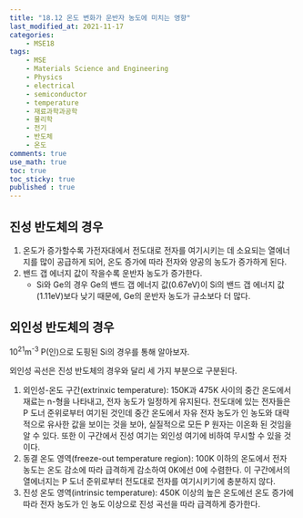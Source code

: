 ```yaml
---
title: "18.12 온도 변화가 운반자 농도에 미치는 영향"
last_modified_at: 2021-11-17
categories:
    - MSE18
tags:
    - MSE
    - Materials Science and Engineering
    - Physics
    - electrical
    - semiconductor
    - temperature
    - 재료과학과공학
    - 물리학
    - 전기
    - 반도체
    - 온도
comments: true
use_math: true
toc: true
toc_sticky: true
published : true
---
```


<h2>진성 반도체의 경우</h2>

1. 온도가 증가할수록 가전자대에서 전도대로 전자를 여기시키는 데 소요되는 열에너지를 많이 공급하게 되어, 온도 증가에 따라 전자와 양공의 농도가 증가하게 된다.
2. 밴드 갭 에너지 값이 작을수록 운반자 농도가 증가한다.
    - Si와 Ge의 경우 Ge의 밴드 갭 에너지 값(0.67eV)이 Si의 밴드 갭 에너지 값(1.11eV)보다 낮기 때문에, Ge의 운반자 농도가 규소보다 더 많다.

<h2>외인성 반도체의 경우</h2>

10<sup>21</sup>m<sup>-3</sup> P(인)으로 도핑된 Si의 경우를 통해 알아보자.

외인성 곡선은 진성 반도체의 경우와 달리 세 가지 부분으로 구분된다. 

1. 외인성-온도 구간(extrinxic temperature): 150K과 475K 사이의 중간 온도에서 재료는 n-형을 나타내고, 전자 농도가 일정하게 유지된다. 전도대에 있는 전자들은 P 도너 준위로부터 여기된 것인데 중간 온도에서 자유 전자 농도가 인 농도와 대략적으로 유사한 값을 보이는 것을 보아, 실질적으로 모든 P 원자는 이온화 된 것임을 알 수 있다. 또한 이 구간에서 진성 여기는 외인성 여기에 비하여 무시할 수 있을 것이다.
2. 동결 온도 영역(freeze-out temperature region): 100K 이하의 온도에서 전자 농도는 온도 감소에 따라 급격하게 감소하여 0K에선 0에 수렴한다. 이 구간에서의 열에너지는 P 도너 준위로부터 전도대로 전자를 여기시키기에 충분하지 않다.
3. 진성 온도 영역(intrinsic temperature): 450K 이상의 높은 온도에선 온도 증가에 따라 전자 농도가 인 농도 이상으로 진성 곡선을 따라 급격하게 증가한다.